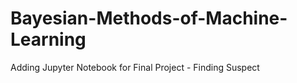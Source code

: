 # Bayesian-Methods-of-Machine-Learning

Adding Jupyter Notebook for Final Project - Finding Suspect
